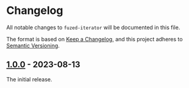 # Changelog

All notable changes to `fuzed-iterator` will be documented in this file.

The format is based on [Keep a Changelog](https://keepachangelog.com/en/1.1.0/),
and this project adheres to [Semantic Versioning](https://semver.org/spec/v2.0.0.html).

## [1.0.0] - 2023-08-13

The initial release.

[1.0.0]: https://github.com/magicant/fuzed-iterator-rs/releases/tag/v1.0.0
